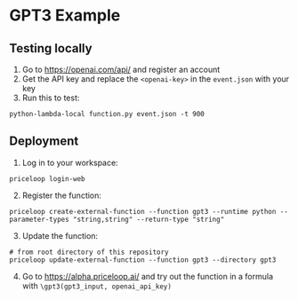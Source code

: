 # GPT3 Example

## Testing locally

1. Go to <https://openai.com/api/> and register an account
2. Get the API key and replace the `<openai-key>` in the `event.json` with your key
3. Run this to test:

```
python-lambda-local function.py event.json -t 900
```

## Deployment

1. Log in to your workspace:

```
priceloop login-web
```

2. Register the function:

```
priceloop create-external-function --function gpt3 --runtime python --parameter-types "string,string" --return-type "string"
```

3. Update the function:

```
# from root directory of this repository
priceloop update-external-function --function gpt3 --directory gpt3
```

4. Go to <https://alpha.priceloop.ai/> and try out the function in a formula with `\gpt3(gpt3_input, openai_api_key)`
